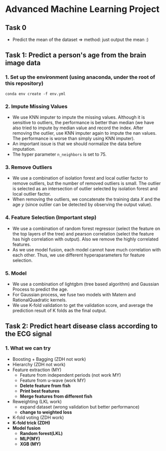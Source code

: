 # Advanced Machine Learning Project

## Task 0

* Predict the mean of the dataset => method: just output the mean :)

## Task 1: Predict a person's age from the brain image data

### 1. Set up the environment (using anaconda, under the root of this repository)

```shell
conda env create -f env.yml
```

### 2. Impute Missing Values

* We use KNN imputer to impute the missing values. Although it is sensitive to outliers, the performance is better than median (we have also tried to impute by median value and record the index. After removing the outlier, use KNN imputer again to impute the nan values. The performance is worse than simply using KNN imputer). 
* An important issue is that we should normalize the data before imputation. 
* The hyper parameter `n_neighbors` is set to 75. 

### 3. Remove Outliers

* We use a combination of isolation forest and local outlier factor to remove outliers, but the number of removed outliers is small. The outlier is selected as an intersection of outlier selected by isolation forest and local outlier factor. 
* When removing the outliers, we concatenate the training data $X$ and the age $y$ (since outlier can be detected by observing the output value). 

### 4. Feature Selection (Important step)

* We use a combination of random forest regressor (select the feature on the top layers of the tree) and pearson correlation (select the feature has high correlation with output). Also we remove the highly correlated features.
* As we use model fusion, each model cannot have much correlation with each other. Thus, we use different hyperaparameters for feature selection. 

### 5. Model

* We use a combination of lightgbm (tree based algorithm) and Gaussian Process to predict the age. 
* For Gaussian process, we fuse two models with Matern and RationalQuadratic kernels. 
* We use K-fold validation to get the validation score, and average the prediction result of K folds as the final output. 

## Task 2: Predict heart disease class according to the ECG signal

### 1. What we can try

* Boosting + Bagging (ZDH not work)
* Hierarchy (ZDH not work)
* Feature extraction (MY)
  * Feature from independent periods (not work MY)
  * Feature from u-wave (work MY)
  * **Delete feature from fish** 
  * **Print best features**
  * **Merge features from different fish**
* Reweighting (LKL work)
  * expand dataset (wrong validation but better performance)
  * **change to weighted loss**
* K-fold voting (ZDH work)
* **K-fold trick (ZDH)**
* **Model fusion**
  * **Random forest(LKL)**
  * **MLP(MY)**
  * **XGB (MY)**